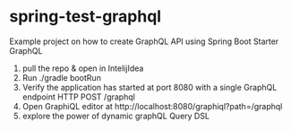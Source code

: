# spring-test-graphql

Example project on how to create GraphQL API using Spring Boot Starter GraphQL

1) pull the repo & open in IntelijIdea
2) Run ./gradle bootRun 
3) Verify the application has started at port 8080 with a single GraphQL endpoint HTTP POST /graphql
4) Open GraphiQL editor at http://localhost:8080/graphiql?path=/graphql 
5) explore the power of dynamic graphQL Query DSL
